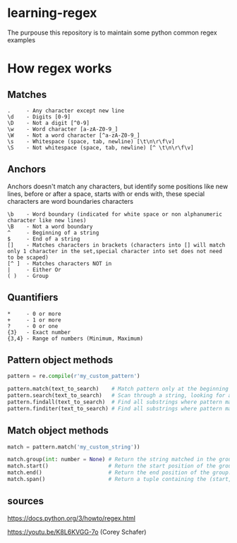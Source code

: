 # learning-regex
The purpouse this repository is to maintain some python common regex examples


# How regex works

## Matches
    .     - Any character except new line
    \d    - Digits [0-9]
    \D    - Not a digit [^0-9]
    \w    - Word character [a-zA-Z0-9_]
    \W    - Not a word character [^a-zA-Z0-9_]
    \s    - Whitespace (space, tab, newline) [\t\n\r\f\v]
    \S    - Not whitespace (space, tab, newline) [^ \t\n\r\f\v]

## Anchors
Anchors doesn't match any characters, but identify some positions like
new lines, before or after a space, starts with or ends with,
these special characters are word boundaries characters

    \b    - Word boundary (indicated for white space or non alphanumeric character like new lines)
    \B    - Not a word boundary
    ^     - Beginning of a string
    $     - End of a string
    []    - Matches characters in brackets (characters into [] will match only 1 character in the set,special character into set does not need to be scaped)
    [^ ]  - Matches characters NOT in
    |     - Either Or
    ( )   - Group

## Quantifiers
    *     - 0 or more
    +     - 1 or more
    ?     - 0 or one
    {3}   - Exact number
    {3,4} - Range of numbers (Minimum, Maximum)

## Pattern object methods
```python
pattern = re.compile(r'my_custom_pattern')

pattern.match(text_to_search)    # Match pattern only at the beginning of the string.
pattern.search(text_to_search)   # Scan through a string, looking for any location where pattern matches. (return only the first match.)
pattern.findall(text_to_search)  # Find all substrings where pattern matches and returns them as a list.
pattern.finditer(text_to_search) # Find all substrings where pattern matches and returns them as an iterator of match objects.
```

## Match object methods
```python
match = pattern.match('my_custom_string'))

match.group(int: number = None) # Return the string matched in the group X.
match.start()                   # Return the start position of the group.
match.end()                     # Return the end position of the group.
match.span()                    # Return a tuple containing the (start, end) positions of the match.
```

## sources

https://docs.python.org/3/howto/regex.html

https://youtu.be/K8L6KVGG-7o (Corey Schafer)